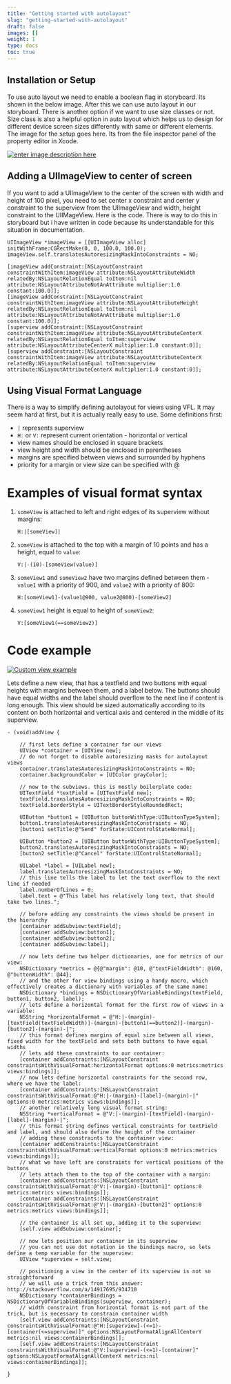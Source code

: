 ```yaml
---
title: "Getting started with autolayout"
slug: "getting-started-with-autolayout"
draft: false
images: []
weight: 1
type: docs
toc: true
---
```


## Installation or Setup
To use auto layout we need to enable a boolean flag in storyboard. Its shown in the below image. After this we can use auto layout in our storyboard. There is another option if we want to use size classes or not. Size class is also a helpful option in auto layout which helps us to design for different device screen sizes differently with same or different elements. The image for the setup goes here. Its from the file inspector panel of the property editor in Xcode.

[![enter image description here][1]][1]


  [1]: http://i.stack.imgur.com/E5dM3.png

## Adding a UIImageView to center of screen
If you want to add a UIImageView to the center of the screen with width and height of 100 pixel, you need to set center x constraint and center y constraint to the superview from the UIImageView and width, height constraint to the UIIMageView. Here is the code. There is way to do this in storyboard but i have written in code because its understandable for this situation in documentation.

    UIImageView *imageView = [[UIImageView alloc] initWithFrame:CGRectMake(0, 0, 100.0, 100.0);
    imageView.self.translatesAutoresizingMaskIntoConstraints = NO;
    
    [imageView addConstraint:[NSLayoutConstraint constraintWithItem:imageView attribute:NSLayoutAttributeWidth relatedBy:NSLayoutRelationEqual toItem:nil attribute:NSLayoutAttributeNotAnAttribute multiplier:1.0 constant:100.0]];
    [imageView addConstraint:[NSLayoutConstraint constraintWithItem:imageView attribute:NSLayoutAttributeHeight relatedBy:NSLayoutRelationEqual toItem:nil attribute:NSLayoutAttributeNotAnAttribute multiplier:1.0 constant:100.0]];
    [superview addConstraint:[NSLayoutConstraint constraintWithItem:imageView attribute:NSLayoutAttributeCenterX relatedBy:NSLayoutRelationEqual toItem:superview attribute:NSLayoutAttributeCenterX multiplier:1.0 constant:0]];
    [superview addConstraint:[NSLayoutConstraint constraintWithItem:imageView attribute:NSLayoutAttributeCenterX relatedBy:NSLayoutRelationEqual toItem:superview attribute:NSLayoutAttributeCenterX multiplier:1.0 constant:0]];

## Using Visual Format Language
There is a way to simplify defining autolayout for views using VFL. It may seem hard at first, but it is actually really easy to use.
Some definitions first:

 - `|` represents superview
 - `H:` or `V:` represent current orientation - horizontal or vertical
 - view names should be enclosed in square brackets
 - view height and width should be enclosed in parentheses
 - margins are specified between views and surrounded by hyphens
 - priority for a margin or view size can be specified with @

Examples of visual format syntax
================================

1. `someView` is attached to left and right edges of its superview without margins:

       H:|[someView]|

2. `someView` is attached to the top with a margin of 10 points and has a height, equal to `value`:

       V:|-(10)-[someView(value)]

3. `someView1` and `someView2` have two margins defined between them - `value1` with a priority of 900, and `value2` with a priority of 800:

       H:[someView1]-(value1@900, value2@800)-[someView2]

4. `someView1` height is equal to height of `someView2`:

       V:[someView1(==someView2)]

Code example
============
[![Custom view example][1]][1]

Lets define a new view, that has a textfield and two buttons with equal heights with margins between them, and a label below. The buttons should have equal widths and the label should overflow to the next line if content is long enough. This view should be sized automatically according to its content on both horizontal and vertical axis and centered in the middle of its superview.

<!-- language: lang-m -->

    - (void)addView {

        // first lets define a container for our views
        UIView *container = [UIView new];
        // do not forget to disable autoresizing masks for autolayout views
        container.translatesAutoresizingMaskIntoConstraints = NO;
        container.backgroundColor = [UIColor grayColor];
        
        // now to the subviews. this is mostly boilerplate code:
        UITextField *textField = [UITextField new];
        textField.translatesAutoresizingMaskIntoConstraints = NO;
        textField.borderStyle = UITextBorderStyleRoundedRect;

        UIButton *button1 = [UIButton buttonWithType:UIButtonTypeSystem];
        button1.translatesAutoresizingMaskIntoConstraints = NO;
        [button1 setTitle:@"Send" forState:UIControlStateNormal];

        UIButton *button2 = [UIButton buttonWithType:UIButtonTypeSystem];
        button2.translatesAutoresizingMaskIntoConstraints = NO;
        [button2 setTitle:@"Cancel" forState:UIControlStateNormal];

        UILabel *label = [UILabel new];
        label.translatesAutoresizingMaskIntoConstraints = NO;
        // this line tells the label to let the text overflow to the next line if needed
        label.numberOfLines = 0;
        label.text = @"This label has relatively long text, that should take two lines.";
        
        // before adding any constraints the views should be present in the hierarchy
        [container addSubview:textField];
        [container addSubview:button1];
        [container addSubview:button2];
        [container addSubview:label];
        
        // now lets define two helper dictionaries, one for metrics of our view:
        NSDictionary *metrics = @{@"margin": @10, @"textFieldWidth": @160, @"buttonWidth": @44};
        // and the other for view bindings using a handy macro, which effectively creates a dictionary with variables of the same name:
        NSDictionary *bindings = NSDictionaryOfVariableBindings(textField, button1, button2, label);
        // lets define a horizontal format for the first row of views in a variable:
        NSString *horizontalFormat = @"H:|-(margin)-[textField(textFieldWidth)]-(margin)-[button1(==button2)]-(margin)-[button2]-(margin)-|";
        // this format defines margins of equal size between all views, fixed width for the textField and sets both buttons to have equal widths
        // lets add these constraints to our container:
        [container addConstraints:[NSLayoutConstraint constraintsWithVisualFormat:horizontalFormat options:0 metrics:metrics views:bindings]];
        // now lets define horizontal constraints for the second row, where we have the label:
        [container addConstraints:[NSLayoutConstraint constraintsWithVisualFormat:@"H:|-(margin)-[label]-(margin)-|" options:0 metrics:metrics views:bindings]];
        // another relatively long visual format string:
        NSString *verticalFormat = @"V:|-(margin)-[textField]-(margin)-[label]-(margin)-|";
        // this format string defines vertical constraints for textField and label, and should also define the height of the container
        // adding these constraints to the container view:
        [container addConstraints:[NSLayoutConstraint constraintsWithVisualFormat:verticalFormat options:0 metrics:metrics views:bindings]];
        // what we have left are constraints for vertical positions of the buttons
        // lets attach them to the top of the container with a margin:
        [container addConstraints:[NSLayoutConstraint constraintsWithVisualFormat:@"V:|-(margin)-[button1]" options:0 metrics:metrics views:bindings]];
        [container addConstraints:[NSLayoutConstraint constraintsWithVisualFormat:@"V:|-(margin)-[button2]" options:0 metrics:metrics views:bindings]];
        
        // the container is all set up, adding it to the superview:
        [self.view addSubview:container];
        
        // now lets position our container in its superview
        // you can not use dot notation in the bindings macro, so lets define a temp variable for the superview:
        UIView *superview = self.view;
        
        // positioning a view in the center of its superview is not so straightforward
        // we will use a trick from this answer: http://stackoverflow.com/a/14917695/934710
        NSDictionary *containerBindings = NSDictionaryOfVariableBindings(superview, container);
        // width constraint from horizontal format is not part of the trick, but is necessary to constrain container width
        [self.view addConstraints:[NSLayoutConstraint constraintsWithVisualFormat:@"H:[superview]-(<=1)-[container(<=superview)]" options:NSLayoutFormatAlignAllCenterY metrics:nil views:containerBindings]];
        [self.view addConstraints:[NSLayoutConstraint constraintsWithVisualFormat:@"V:[superview]-(<=1)-[container]" options:NSLayoutFormatAlignAllCenterX metrics:nil views:containerBindings]];

    }


  [1]: https://i.stack.imgur.com/phmdY.png

